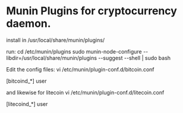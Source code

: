 Munin Plugins for cryptocurrency daemon.
========================================

install in /usr/local/share/munin/plugins/

run:
  cd /etc/munin/plugins
  sudo munin-node-configure --libdir=/usr/local/share/munin/plugins --suggest --shell | sudo bash

Edit the config files:
  vi /etc/munin/plugin-conf.d/bitcoin.conf

  [bitcoind_*]
      user <The user running bitcoind>

and likewise for litecoin
  vi /etc/munin/plugin-conf.d/litecoin.conf

  [litecoind_*]
      user <The user running litecoind>

